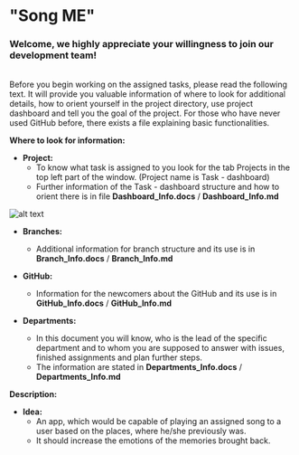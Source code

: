 # "Song ME"

### **Welcome, we highly appreciate your willingness to join our development team!**
\
Before you begin working on the assigned tasks, please read the
following text. It will provide you valuable information of where to
look for additional details, how to orient yourself in the project
directory, use project dashboard and tell you the goal of the project.
For those who have never used GitHub before, there exists a file
explaining basic functionalities.

**Where to look for information:**

-   **Project:**
    - To know what task is assigned to you look for the tab Projects in
    the top left part of the window. (Project name is Task - dashboard)
    - Further information of the Task - dashboard structure and how to
    orient there is in file **Dashboard_Info.docs** / **Dashboard_Info.md**

![alt text](https://github.com/Erikki123/Temp_Song-me/blob/main/imges/project_screenshot.png)

-   **Branches:**
    - Additional information for branch structure and its use is in
    **Branch_Info.docs** / **Branch_Info.md**

-   **GitHub:**
    - Information for the newcomers about the GitHub and its use is in
    **GitHub_Info.docs** / **GitHub_Info.md**

-   **Departments:**
    - In this document you will know, who is the lead of the specific
    department and to whom you are supposed to answer with issues,
    finished assignments and plan further steps.
    - The information are stated in **Departments_Info.docs** / **Departments_Info.md**

**Description:**

-   **Idea:**
    - An app, which would be capable of playing an assigned song to a
    user based on the places, where he/she previously was.
    - It should increase the emotions of the memories brought back.
